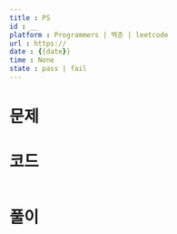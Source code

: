 ```yaml
---
title : PS 
id : __
platform : Programmers | 백준 | leetcode
url : https://
date : {{date}}
time : None
state : pass | fail
---
```

# 문제


# 코드
```

```

# 풀이
